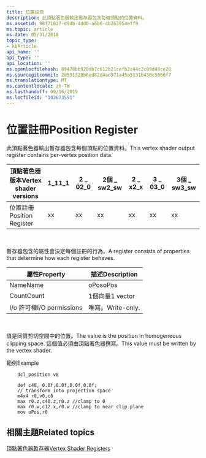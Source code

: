```yaml
---
title: 位置註冊
description: 此頂點著色器輸出暫存器包含每個頂點的位置資料。
ms.assetid: 98f71027-d94b-4dd0-a6b6-4b263954eff9
ms.topic: article
ms.date: 05/31/2018
topic_type:
- kbArticle
api_name: ''
api_type: ''
api_location: ''
ms.openlocfilehash: 89470bb920db7c612b21cefb2c44c2c89d48ce28
ms.sourcegitcommit: 2d531328b6ed82d4ad971a45a5131b430c5866f7
ms.translationtype: MT
ms.contentlocale: zh-TW
ms.lasthandoff: 09/16/2019
ms.locfileid: "103673591"
---
```

# <a name="position-register"></a><span data-ttu-id="92381-103">位置註冊</span><span class="sxs-lookup"><span data-stu-id="92381-103">Position Register</span></span>

<span data-ttu-id="92381-104">此頂點著色器輸出暫存器包含每個頂點的位置資料。</span><span class="sxs-lookup"><span data-stu-id="92381-104">This vertex shader output register contains per-vertex position data.</span></span>



| <span data-ttu-id="92381-105">頂點著色器版本</span><span class="sxs-lookup"><span data-stu-id="92381-105">Vertex shader versions</span></span> | <span data-ttu-id="92381-106">1\_1</span><span class="sxs-lookup"><span data-stu-id="92381-106">1\_1</span></span> | <span data-ttu-id="92381-107">2 \_ 0</span><span class="sxs-lookup"><span data-stu-id="92381-107">2\_0</span></span> | <span data-ttu-id="92381-108">2個 \_ sw</span><span class="sxs-lookup"><span data-stu-id="92381-108">2\_sw</span></span> | <span data-ttu-id="92381-109">2 \_ x</span><span class="sxs-lookup"><span data-stu-id="92381-109">2\_x</span></span> | <span data-ttu-id="92381-110">3 \_ 0</span><span class="sxs-lookup"><span data-stu-id="92381-110">3\_0</span></span> | <span data-ttu-id="92381-111">3個 \_ sw</span><span class="sxs-lookup"><span data-stu-id="92381-111">3\_sw</span></span> |
|------------------------|------|------|-------|------|------|-------|
| <span data-ttu-id="92381-112">位置註冊</span><span class="sxs-lookup"><span data-stu-id="92381-112">Position Register</span></span>      | <span data-ttu-id="92381-113">x</span><span class="sxs-lookup"><span data-stu-id="92381-113">x</span></span>    | <span data-ttu-id="92381-114">x</span><span class="sxs-lookup"><span data-stu-id="92381-114">x</span></span>    | <span data-ttu-id="92381-115">x</span><span class="sxs-lookup"><span data-stu-id="92381-115">x</span></span>     | <span data-ttu-id="92381-116">x</span><span class="sxs-lookup"><span data-stu-id="92381-116">x</span></span>    | <span data-ttu-id="92381-117">x</span><span class="sxs-lookup"><span data-stu-id="92381-117">x</span></span>    | <span data-ttu-id="92381-118">x</span><span class="sxs-lookup"><span data-stu-id="92381-118">x</span></span>     |



 

<span data-ttu-id="92381-119">暫存器包含的屬性會決定每個註冊的行為。</span><span class="sxs-lookup"><span data-stu-id="92381-119">A register consists of properties that determine how each register behaves.</span></span>



| <span data-ttu-id="92381-120">屬性</span><span class="sxs-lookup"><span data-stu-id="92381-120">Property</span></span>        | <span data-ttu-id="92381-121">描述</span><span class="sxs-lookup"><span data-stu-id="92381-121">Description</span></span> |
|-----------------|-------------|
| <span data-ttu-id="92381-122">Name</span><span class="sxs-lookup"><span data-stu-id="92381-122">Name</span></span>            | <span data-ttu-id="92381-123">oPos</span><span class="sxs-lookup"><span data-stu-id="92381-123">oPos</span></span>        |
| <span data-ttu-id="92381-124">Count</span><span class="sxs-lookup"><span data-stu-id="92381-124">Count</span></span>           | <span data-ttu-id="92381-125">1個向量</span><span class="sxs-lookup"><span data-stu-id="92381-125">1 vector</span></span>    |
| <span data-ttu-id="92381-126">I/o 許可權</span><span class="sxs-lookup"><span data-stu-id="92381-126">I/O permissions</span></span> | <span data-ttu-id="92381-127">唯寫。</span><span class="sxs-lookup"><span data-stu-id="92381-127">Write-only.</span></span> |



 

<span data-ttu-id="92381-128">值是同質剪切空間中的位置。</span><span class="sxs-lookup"><span data-stu-id="92381-128">The value is the position in homogeneous clipping space.</span></span> <span data-ttu-id="92381-129">這個值必須由頂點著色器撰寫。</span><span class="sxs-lookup"><span data-stu-id="92381-129">This value must be written by the vertex shader.</span></span>

<span data-ttu-id="92381-130">範例</span><span class="sxs-lookup"><span data-stu-id="92381-130">Example</span></span>


```
    dcl_position v0
    
    def c40, 0.0f,0.0f,0.0f,0.0f;
    // transform into projection space
    m4x4 r0,v0,c8
    max r0.z,c40.z,r0.z //clamp to 0
    max r0.w,c12.x,r0.w //clamp to near clip plane
    mov oPos,r0   
```



## <a name="related-topics"></a><span data-ttu-id="92381-131">相關主題</span><span class="sxs-lookup"><span data-stu-id="92381-131">Related topics</span></span>

<dl> <dt>

[<span data-ttu-id="92381-132">頂點著色器暫存器</span><span class="sxs-lookup"><span data-stu-id="92381-132">Vertex Shader Registers</span></span>](dx9-graphics-reference-asm-vs-registers.md)
</dt> </dl>

 

 




